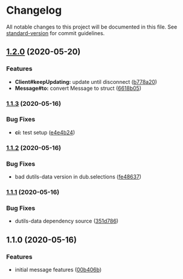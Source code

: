 # Changelog

All notable changes to this project will be documented in this file. See [standard-version](https://github.com/conventional-changelog/standard-version) for commit guidelines.

## [1.2.0](https://github.com/d-utils/message/compare/v1.1.3...v1.2.0) (2020-05-20)


### Features

* **Client#keepUpdating:** update until disconnect ([b778a20](https://github.com/d-utils/message/commit/b778a20a69bff2e33ab0c643e3584a5461fc6dbb))
* **Message#to:** convert Message to struct ([6618b05](https://github.com/d-utils/message/commit/6618b055b348d5465004fe93e0ea04407d6a3fae))

### [1.1.3](https://github.com/d-utils/message/compare/v1.1.2...v1.1.3) (2020-05-16)


### Bug Fixes

* **ci:** test setup ([e4e4b24](https://github.com/d-utils/message/commit/e4e4b24a1e5183a547f0c7d2e29e52300154ee5a))

### [1.1.2](https://github.com/d-utils/message/compare/v1.1.1...v1.1.2) (2020-05-16)


### Bug Fixes

* bad dutils-data version in dub.selections ([fe48637](https://github.com/d-utils/message/commit/fe4863766e18c952cd8b97f8d6dc29efac5c0874))

### [1.1.1](https://github.com/d-utils/message/compare/v1.1.0...v1.1.1) (2020-05-16)


### Bug Fixes

* dutils-data dependency source ([351d786](https://github.com/d-utils/message/commit/351d786407579203c9d4db0ce0430ce80cd703a4))

## 1.1.0 (2020-05-16)


### Features

* initial message features ([00b406b](https://github.com/d-utils/message/commit/00b406bdf9f0dafebe8e84aabc9db738230dd507))
